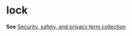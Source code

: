 # lock

**See** [Security, safety, and privacy term collection](/style-guide/a-z-word-list-term-collections/term-collections/security-safety-privacy-terms)

